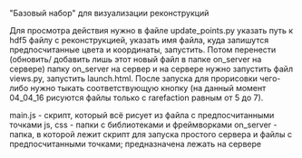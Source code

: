 "Базовый набор" для визуализации реконструкций

Для просмотра действия нужно в файле  update_points.py  указать путь к hdf5 файлу с реконструкцией, указать
имя файла, куда запишутся предпосчитанные цвета и координаты, запустить. Потом перенести (обновить/ добавить лишь
этот новый файл в папкe on_server на сервере) папку on_server на сервер и на сервере нужно запустить файл views.py,
запустить launch.html. После запуска для прорисовки чего-либо нужно тыкать соответствующую кнопку (на данный момент 04_04_16 рисуются файлы только с rarefaction равным от 5 до 7).

main.js - скрипт, который всё рисует из файла с предпосчитанными точками
js, css - папки с библиотеками и фреймворками
on_server - папка, в которой лежит скрипт для запуска простого сервера и файлы с предпосчитанными точками; предназначена лежать на сервере
